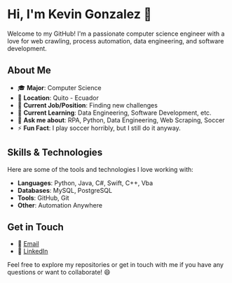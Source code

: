 # Hi, I'm Kevin Gonzalez 👋

Welcome to my GitHub! I'm a passionate computer science engineer with a love for web crawling, process automation, data engineering, and software development.

## About Me

- 🎓 **Major**: Computer Science  
- 📍 **Location**: Quito - Ecuador  
- 💼 **Current Job/Position**: Finding new challenges
- 🌱 **Current Learning**: Data Engineering, Software Development, etc.  
- 💬 **Ask me about**: RPA, Python, Data Engineering, Web Scraping, Soccer  
- ⚡ **Fun Fact**: I play soccer horribly, but I still do it anyway.

## Skills & Technologies

Here are some of the tools and technologies I love working with:

- **Languages**: Python, Java, C#, Swift, C++, Vba
- **Databases**: MySQL, PostgreSQL
- **Tools**: GitHub, Git
- **Other**: Automation Anywhere

[//]: # (## Projects)

[//]: # ()
[//]: # (Here are some of my favorite repositories and projects:)

[//]: # ()
[//]: # (- [Project 1]&#40;https://github.com/yourusername/project1&#41; - Brief description of your project.)


## Get in Touch

- 📧 [Email](mailto:kgonzalezc@yahoo.com)
- 💼 [LinkedIn](https://www.linkedin.com/in/kevingonzalezcastro/)

[//]: # (- 🌐 **Website/Portfolio**: [Your Personal Website or Portfolio URL])

Feel free to explore my repositories or get in touch with me if you have any questions or want to collaborate! 😄